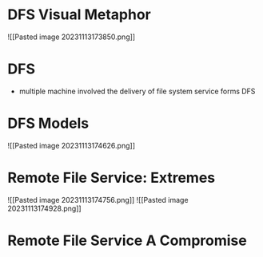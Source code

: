# DFS Visual Metaphor
![[Pasted image 20231113173850.png]]
# DFS
- multiple machine involved the delivery of file system service forms DFS
# DFS Models
![[Pasted image 20231113174626.png]]
# Remote File Service: Extremes
![[Pasted image 20231113174756.png]]
![[Pasted image 20231113174928.png]]
# Remote File Service A Compromise
